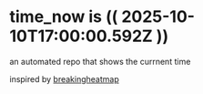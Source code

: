 # time_now is (( 2025-10-10T17:00:00.592Z ))

an automated repo that shows the currnent time

inspired by [breakingheatmap](https://github.com/breakingheatmap/breakingheatmap)